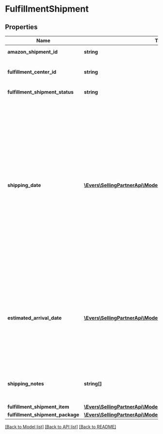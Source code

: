 # FulfillmentShipment

## Properties
Name | Type | Description | Notes
------------ | ------------- | ------------- | -------------
**amazon_shipment_id** | **string** | A shipment identifier assigned by Amazon. | 
**fulfillment_center_id** | **string** | An identifier for the fulfillment center that the shipment will be sent from. | 
**fulfillment_shipment_status** | **string** | The current status of the shipment. | 
**shipping_date** | [**\Evers\SellingPartnerApi\Model\Timestamp**](Timestamp.md) | The meaning of the shippingDate value depends on the current status of the shipment. If the current value of FulfillmentShipmentStatus is:  * Pending - shippingDate represents the estimated time that the shipment will leave the Amazon fulfillment center.  * Shipped - shippingDate represents the date that the shipment left the Amazon fulfillment center. If a shipment includes more than one package, shippingDate applies to all of the packages in the shipment. If the value of FulfillmentShipmentStatus is CancelledByFulfiller or CancelledBySeller, shippingDate is not returned. The value must be in ISO 8601 date time format. | [optional] 
**estimated_arrival_date** | [**\Evers\SellingPartnerApi\Model\Timestamp**](Timestamp.md) | The estimated arrival date and time of the shipment, in ISO 8601 date time format. Note that this value can change over time. If a shipment includes more than one package, estimatedArrivalDate applies to all of the packages in the shipment. If the shipment has been cancelled, estimatedArrivalDate is not returned. | [optional] 
**shipping_notes** | **string[]** | Provides additional insight into shipment timeline. Primairly used to communicate that actual delivery dates aren&#39;t available. | [optional] 
**fulfillment_shipment_item** | [**\Evers\SellingPartnerApi\Model\FulfillmentShipmentItemList**](FulfillmentShipmentItemList.md) |  | 
**fulfillment_shipment_package** | [**\Evers\SellingPartnerApi\Model\FulfillmentShipmentPackageList**](FulfillmentShipmentPackageList.md) |  | [optional] 

[[Back to Model list]](../README.md#documentation-for-models) [[Back to API list]](../README.md#documentation-for-api-endpoints) [[Back to README]](../README.md)


